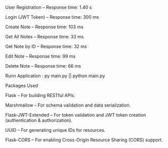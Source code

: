 
User Registration – Response time: 1.40 s

Login (JWT Token) – Response time: 300 ms

Create Note – Response time: 103 ms

Get All Notes – Response time: 33 ms

Get Note by ID – Response time: 32 ms

Edit Note – Response time: 99 ms

Delete Note – Response time: 66 ms

Runn Application : py main.py || python main.py

Packages Used

Flask – For building RESTful APIs.

Marshmallow – For schema validation and data serialization.

Flask-JWT-Extended – For token validation and JWT token creation (authentication & authorization).

UUID – For generating unique IDs for resources.

Flask-CORS – For enabling Cross-Origin Resource Sharing (CORS) support.
